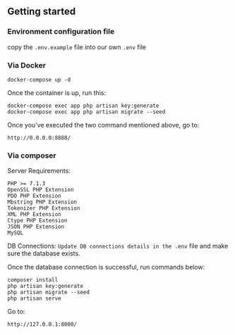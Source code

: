 ## Getting started

### Environment configuration file
copy the ```.env.example``` file into our own ```.env``` file

### Via Docker
```
docker-compose up -d
```

Once the container is up, run this:
```
docker-compose exec app php artisan key:generate
docker-compose exec app php artisan migrate --seed
```

Once you’ve executed the two command mentioned above, go to:
```
http://0.0.0.0:8888/
```

### Via composer

Server Requirements:
```
PHP >= 7.1.3
OpenSSL PHP Extension
PDO PHP Extension
Mbstring PHP Extension
Tokenizer PHP Extension
XML PHP Extension
Ctype PHP Extension
JSON PHP Extension
MySQL
```

DB Connections:
```Update DB connections details in the .env``` 
file and make sure the database exists.

Once the database connection is successful, run commands below:
```
composer install
php artisan key:generate
php artisan migrate --seed
php artisan serve
```

Go to:
```
http://127.0.0.1:8000/
```